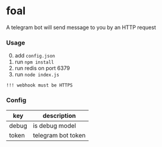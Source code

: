 foal
======
A telegram bot will send message to you by an HTTP request

### Usage

0. add `config.json`
0. run `npm install`
0. run redis on port 6379
0. run `node index.js`

`!!! webhook must be HTTPS`

### Config

|key|description|
|---|-----------|
|debug|is debug model|
|token|telegram bot token|
